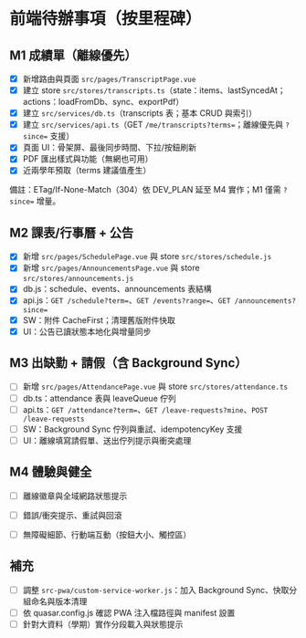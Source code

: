 # 前端待辦事項（按里程碑）

## M1 成績單（離線優先）
- [x] 新增路由與頁面 `src/pages/TranscriptPage.vue`
- [x] 建立 store `src/stores/transcripts.ts`（state：items、lastSyncedAt；actions：loadFromDb、sync、exportPdf）
- [x] 建立 `src/services/db.ts`（transcripts 表；基本 CRUD 與索引）
- [x] 建立 `src/services/api.ts`（GET `/me/transcripts?terms=`；離線優先與 `?since=` 支援）
- [x] 頁面 UI：骨架屏、最後同步時間、下拉/按鈕刷新
- [x] PDF 匯出樣式與功能（無網也可用）
 - [x] 近兩學年預取（terms 建議值產生）

備註：ETag/If-None-Match（304）依 DEV_PLAN 延至 M4 實作；M1 僅需 `?since=` 增量。

## M2 課表/行事曆 + 公告
- [x] 新增 `src/pages/SchedulePage.vue` 與 store `src/stores/schedule.js`
- [x] 新增 `src/pages/AnnouncementsPage.vue` 與 store `src/stores/announcements.js`
- [x] db.js：schedule、events、announcements 表結構
- [x] api.js：`GET /schedule?term=`、`GET /events?range=`、`GET /announcements?since=`
- [x] SW：附件 CacheFirst；清理舊版附件快取
- [x] UI：公告已讀狀態本地化與增量同步

## M3 出缺勤 + 請假（含 Background Sync）
- [ ] 新增 `src/pages/AttendancePage.vue` 與 store `src/stores/attendance.ts`
- [ ] db.ts：attendance 表與 leaveQueue 佇列
- [ ] api.ts：`GET /attendance?term=`、`GET /leave-requests?mine`、`POST /leave-requests`
- [ ] SW：Background Sync 佇列與重試、idempotencyKey 支援
- [ ] UI：離線填寫請假單、送出佇列提示與衝突處理

## M4 體驗與健全
- [ ] 離線徽章與全域網路狀態提示
- [ ] 錯誤/衝突提示、重試與回滾
- [ ] 無障礙細節、行動端互動（按鈕大小、觸控區）
 

## 補充
- [ ] 調整 `src-pwa/custom-service-worker.js`：加入 Background Sync、快取分組命名與版本清理
- [ ] 依 quasar.config.js 確認 PWA 注入檔路徑與 manifest 設置
- [ ] 針對大資料（學期）實作分段載入與狀態提示
